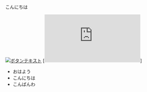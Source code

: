 <!DOCTYPE html>
<html lang="ja">
<head>
 <meta charset="UTF-8">
 <link rel="stylesheet" href="#">
</head>

<body>
 <p>こんにちは</p>
</body>
</html>

[![ボタンテキスト](https://via.placeholder.com/150x50?text=Click+Me)](https://example.com)
[![オプションボタン](https://github.com/kwkk-19/-/blob/804cb301d7a927437e438c1f13c72527e11de5c8/yotsuda.html)]

- おはよう
- こんにちは
- こんばんわ

